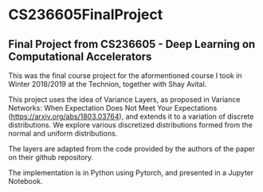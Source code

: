 # CS236605FinalProject

## Final Project from CS236605 - Deep Learning on Computational Accelerators

This was the final course project for the aformentioned course I took in Winter 2018/2019 at the Technion, together with Shay Avital.

This project uses the idea of Variance Layers, as proposed in Variance Networks: When Expectation Does Not Meet Your Expectations (https://arxiv.org/abs/1803.03764), and extends it to a variation of discrete distributions. 
We explore various discretized distributions formed from the normal and uniform distributions.

The layers are adapted from the code provided by the authors of the paper on their github repository.

The implementation is in Python using Pytorch, and presented in a Jupyter Notebook.